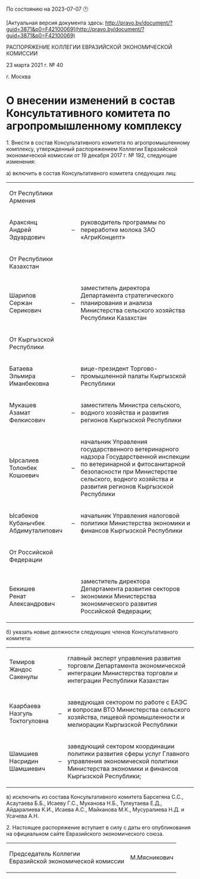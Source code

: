 По состоянию на 2023-07-07 &#x1F550;

[Актуальная версия документа здесь: http://pravo.by/document/?guid=3871&p0=F42100069](http://pravo.by/document/?guid=3871&p0=F42100069)

<p>РАСПОРЯЖЕНИЕ КОЛЛЕГИИ ЕВРАЗИЙСКОЙ ЭКОНОМИЧЕСКОЙ КОМИССИИ</p>
<p>23 марта 2021 г. № 40</p>
<p>г. Москва</p>
<h1>О внесении изменений в состав Консультативного комитета по агропромышленному комплексу</h1>
<p>1. Внести в состав Консультативного комитета по агропромышленному комплексу, утвержденный распоряжением Коллегии Евразийской экономической комиссии от 19 декабря 2017 г. № 192, следующие изменения:</p>
<p>а) включить в состав Консультативного комитета следующих лиц:</p>
<p></p>
<table>
<tr><td><p>От Республики Армения</p></td></tr>
<tr>
<td><p>Араксянц<br>Андрей Эдуардович</p></td>
<td><p>–</p></td>
<td><p>руководитель программы по переработке молока ЗАО «АгриКонцепт»</p></td>
</tr>
<tr><td><p>От Республики Казахстан</p></td></tr>
<tr>
<td><p>Шарипов<br>Сержан Серикович</p></td>
<td><p>–</p></td>
<td><p>заместитель директора Департамента стратегического планирования и анализа Министерства сельского хозяйства Республики Казахстан</p></td>
</tr>
<tr><td><p>От Кыргызской Республики</p></td></tr>
<tr>
<td><p>Батаева<br>Эльмира Иманбековна</p></td>
<td><p>–</p></td>
<td><p>вице-президент Торгово-промышленной палаты Кыргызской Республики</p></td>
</tr>
<tr>
<td><p>Мукашев<br>Азамат Фелкисович</p></td>
<td><p>–</p></td>
<td><p>заместитель Министра сельского, водного хозяйства и развития регионов Кыргызской Республики</p></td>
</tr>
<tr>
<td><p>Ырсалиев<br>Толонбек Кошоевич</p></td>
<td><p>–</p></td>
<td><p>начальник Управления государственного ветеринарного надзора Государственной инспекции по ветеринарной и фитосанитарной безопасности при Министерстве сельского, водного хозяйства и развития регионов Кыргызской Республики</p></td>
</tr>
<tr>
<td><p>Ысабеков<br>Кубанычбек Абдимуталипович</p></td>
<td><p>–</p></td>
<td><p>начальник Управления налоговой политики Министерства экономики и финансов Кыргызской Республики</p></td>
</tr>
<tr><td><p>От Российской Федерации</p></td></tr>
<tr>
<td><p>Бекишев<br>Ренат Александрович</p></td>
<td><p>–</p></td>
<td><p>заместитель директора Департамента развития секторов экономики Министерства экономического развития Российской Федерации;</p></td>
</tr>
</table>
<p></p>
<p>б) указать новые должности следующих членов Консультативного комитета:</p>
<p></p>
<table>
<tr>
<td><p>Темиров<br>Жандос Сакенулы</p></td>
<td><p>–</p></td>
<td><p>главный эксперт управления развития торговли Департамента экономической интеграции Министерства торговли и интеграции Республики Казахстан</p></td>
</tr>
<tr>
<td><p>Каарбаева<br>Назгуль Токтогуловна</p></td>
<td><p>–</p></td>
<td><p>заведующая сектором по работе с ЕАЭС и вопросам ВТО Министерства сельского хозяйства, пищевой промышленности и мелиорации Кыргызской Республики</p></td>
</tr>
<tr>
<td><p>Шамшиев<br>Насридин Шамшиевич</p></td>
<td><p>–</p></td>
<td><p>заведующий сектором координации политики развития сферы услуг Главного управления экономической политики Министерства экономики и финансов Кыргызской Республики;</p></td>
</tr>
</table>
<p></p>
<p>в) исключить из состава Консультативного комитета Барсегяна С.С., Асаутаева Б.Б., Исаеву Г.С., Муканова Н.Б., Тулеутаева Е.Д., Айдаралиева К.И., Исаева А.С., Майканова М.К., Мусуралиева Н.Д. и Усачева А.Н.</p>
<p>2. Настоящее распоряжение вступает в силу с даты его опубликования на официальном сайте Евразийского экономического союза.</p>
<p></p>
<table><tr>
<td><p>Председатель Коллегии<br>Евразийской экономической комиссии</p></td>
<td><p>М.Мясникович</p></td>
</tr></table>
<p></p>